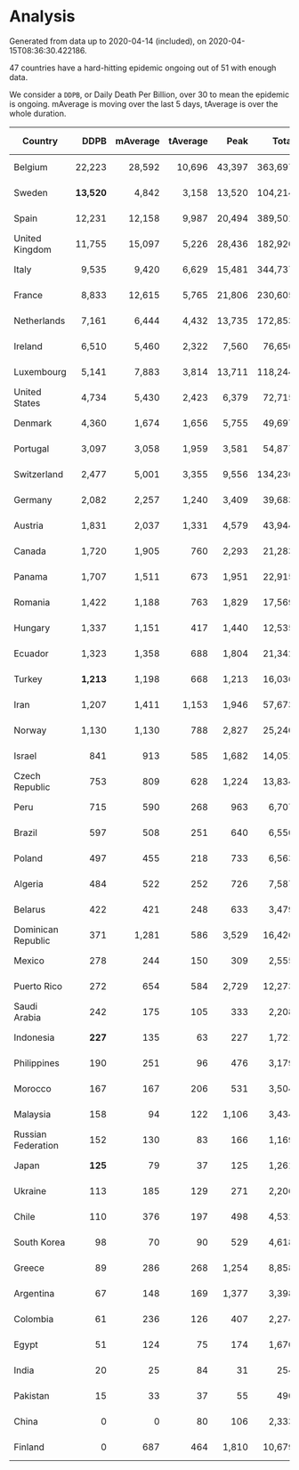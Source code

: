 
# Analysis

Generated from data up to 2020-04-14 (included), on 2020-04-15T08:36:30.422186.

47 countries have a hard-hitting epidemic ongoing out of 51 with enough data.

We consider a `DDPB`, or Daily Death Per Billion, over 30 to mean the epidemic is ongoing.
mAverage is moving over the last 5 days, tAverage is over the whole duration.


| Country | DDPB | mAverage | tAverage | Peak | Total | Start | Peak Date | End | Duration |  Status |
|---------|-----:|---------:|---------:|-----:|------:|-------|-----------|-----|----------|---------|
| Belgium | 22,223 | 28,592 | 10,696 | 43,397 | 363,697 | 2020-03-11 | 2020-04-10 | None | 34 days | ongoing |
| Sweden | **13,520** | 4,842 | 3,158 | 13,520 | 104,214 | 2020-03-12 | 2020-04-14 | None | 33 days | ongoing |
| Spain | 12,231 | 12,158 | 9,987 | 20,494 | 389,501 | 2020-03-06 | 2020-04-02 | None | 39 days | ongoing |
| United Kingdom | 11,755 | 15,097 | 5,226 | 28,436 | 182,920 | 2020-03-10 | 2020-04-11 | None | 35 days | ongoing |
| Italy | 9,535 | 9,420 | 6,629 | 15,481 | 344,737 | 2020-02-22 | 2020-03-28 | None | 52 days | ongoing |
| France | 8,833 | 12,615 | 5,765 | 21,806 | 230,605 | 2020-03-05 | 2020-04-08 | None | 40 days | ongoing |
| Netherlands | 7,161 | 6,444 | 4,432 | 13,735 | 172,853 | 2020-03-06 | 2020-04-07 | None | 39 days | ongoing |
| Ireland | 6,510 | 5,460 | 2,322 | 7,560 | 76,650 | 2020-03-12 | 2020-04-08 | None | 33 days | ongoing |
| Luxembourg | 5,141 | 7,883 | 3,814 | 13,711 | 118,244 | 2020-03-14 | 2020-04-12 | None | 31 days | ongoing |
| United States | 4,734 | 5,430 | 2,423 | 6,379 | 72,715 | 2020-03-15 | 2020-04-07 | None | 30 days | ongoing |
| Denmark | 4,360 | 1,674 | 1,656 | 5,755 | 49,697 | 2020-03-15 | 2020-04-02 | None | 30 days | ongoing |
| Portugal | 3,097 | 3,058 | 1,959 | 3,581 | 54,877 | 2020-03-17 | 2020-04-03 | None | 28 days | ongoing |
| Switzerland | 2,477 | 5,001 | 3,355 | 9,556 | 134,236 | 2020-03-05 | 2020-04-13 | None | 40 days | ongoing |
| Germany | 2,082 | 2,257 | 1,240 | 3,409 | 39,683 | 2020-03-13 | 2020-04-08 | None | 32 days | ongoing |
| Austria | 1,831 | 2,037 | 1,331 | 4,579 | 43,944 | 2020-03-12 | 2020-03-30 | None | 33 days | ongoing |
| Canada | 1,720 | 1,905 | 760 | 2,293 | 21,283 | 2020-03-17 | 2020-04-12 | None | 28 days | ongoing |
| Panama | 1,707 | 1,511 | 673 | 1,951 | 22,915 | 2020-03-11 | 2020-04-06 | None | 34 days | ongoing |
| Romania | 1,422 | 1,188 | 763 | 1,829 | 17,569 | 2020-03-22 | 2020-04-10 | None | 23 days | ongoing |
| Hungary | 1,337 | 1,151 | 417 | 1,440 | 12,535 | 2020-03-15 | 2020-04-12 | None | 30 days | ongoing |
| Ecuador | 1,323 | 1,358 | 688 | 1,804 | 21,342 | 2020-03-14 | 2020-04-10 | None | 31 days | ongoing |
| Turkey | **1,213** | 1,198 | 668 | 1,213 | 16,036 | 2020-03-21 | 2020-04-11 | None | 24 days | ongoing |
| Iran | 1,207 | 1,411 | 1,153 | 1,946 | 57,673 | 2020-02-24 | 2020-04-04 | None | 50 days | ongoing |
| Norway | 1,130 | 1,130 | 788 | 2,827 | 25,240 | 2020-03-13 | 2020-04-09 | None | 32 days | ongoing |
| Israel | 841 | 913 | 585 | 1,682 | 14,051 | 2020-03-21 | 2020-04-10 | None | 24 days | ongoing |
| Czech Republic | 753 | 809 | 628 | 1,224 | 13,834 | 2020-03-23 | 2020-04-09 | None | 22 days | ongoing |
| Peru | 715 | 590 | 268 | 963 | 6,707 | 2020-03-20 | 2020-04-11 | None | 25 days | ongoing |
| Brazil | 597 | 508 | 251 | 640 | 6,550 | 2020-03-19 | 2020-04-10 | None | 26 days | ongoing |
| Poland | 497 | 455 | 218 | 733 | 6,563 | 2020-03-15 | 2020-04-09 | None | 30 days | ongoing |
| Algeria | 484 | 522 | 252 | 726 | 7,587 | 2020-03-15 | 2020-04-10 | None | 30 days | ongoing |
| Belarus | 422 | 421 | 248 | 633 | 3,479 | 2020-03-31 | 2020-04-10 | None | 14 days | ongoing |
| Dominican Republic | 371 | 1,281 | 586 | 3,529 | 16,426 | 2020-03-17 | 2020-04-13 | None | 28 days | ongoing |
| Mexico | 278 | 244 | 150 | 309 | 2,555 | 2020-03-28 | 2020-04-12 | None | 17 days | ongoing |
| Puerto Rico | 272 | 654 | 584 | 2,729 | 12,273 | 2020-03-24 | 2020-04-09 | None | 21 days | ongoing |
| Saudi Arabia | 242 | 175 | 105 | 333 | 2,208 | 2020-03-24 | 2020-04-02 | None | 21 days | ongoing |
| Indonesia | **227** | 135 | 63 | 227 | 1,721 | 2020-03-18 | 2020-04-14 | None | 27 days | ongoing |
| Philippines | 190 | 251 | 96 | 476 | 3,179 | 2020-03-12 | 2020-04-12 | None | 33 days | ongoing |
| Morocco | 167 | 167 | 206 | 531 | 3,504 | 2020-03-28 | 2020-04-05 | None | 17 days | ongoing |
| Malaysia | 158 | 94 | 122 | 1,106 | 3,434 | 2020-03-17 | 2020-04-04 | None | 28 days | ongoing |
| Russian Federation | 152 | 130 | 83 | 166 | 1,169 | 2020-03-31 | 2020-04-12 | None | 14 days | ongoing |
| Japan | **125** | 79 | 37 | 125 | 1,261 | 2020-03-11 | 2020-04-14 | None | 34 days | ongoing |
| Ukraine | 113 | 185 | 129 | 271 | 2,206 | 2020-03-28 | 2020-04-10 | None | 17 days | ongoing |
| Chile | 110 | 376 | 197 | 498 | 4,531 | 2020-03-22 | 2020-04-10 | None | 23 days | ongoing |
| South Korea | 98 | 70 | 90 | 529 | 4,618 | 2020-02-23 | 2020-03-10 | None | 51 days | ongoing |
| Greece | 89 | 286 | 268 | 1,254 | 8,858 | 2020-03-12 | 2020-04-04 | None | 33 days | ongoing |
| Argentina | 67 | 148 | 169 | 1,377 | 3,398 | 2020-03-25 | 2020-03-30 | None | 20 days | ongoing |
| Colombia | 61 | 236 | 126 | 407 | 2,274 | 2020-03-27 | 2020-04-12 | None | 18 days | ongoing |
| Egypt | 51 | 124 | 75 | 174 | 1,670 | 2020-03-23 | 2020-04-11 | None | 22 days | ongoing |
| India | 20 | 25 | 84 | 31 | 254 | 2020-04-10 | 2020-04-10 | 2020-04-13 | 3 days | finished |
| Pakistan | 15 | 33 | 37 | 55 | 490 | 2020-03-30 | 2020-04-11 | 2020-04-12 | 13 days | finished |
| China | 0 | 0 | 80 | 106 | 2,333 | 2020-01-30 | 2020-02-23 | 2020-02-28 | 29 days | finished |
| Finland | 0 | 687 | 464 | 1,810 | 10,679 | 2020-03-21 | 2020-04-13 | 2020-04-13 | 23 days | finished |

